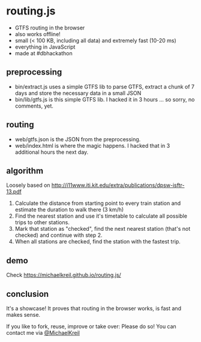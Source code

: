 # routing.js
- GTFS routing in the browser
- also works offline!
- small (< 100 KB, including all data) and extremely fast (10-20 ms)
- everything in JavaScript
- made at #dbhackathon

## preprocessing
- bin/extract.js uses a simple GTFS lib to parse GTFS, extract a chunk of 7 days and store the necessary data in a small JSON
- bin/lib/gtfs.js is this simple GTFS lib. I hacked it in 3 hours ... so sorry, no comments, yet.

## routing
- web/gtfs.json is the JSON from the preprocessing.
- web/index.html is where the magic happens. I hacked that in 3 additional hours the next day.

## algorithm
Loosely based on <http://i11www.iti.kit.edu/extra/publications/dpsw-isftr-13.pdf>
1. Calculate the distance from starting point to every train station and estimate the duration to walk there (3 km/h)
2. Find the nearest station and use it's timetable to calculate all possible trips to other stations.
3. Mark that station as "checked", find the next nearest station (that's not checked) and continue with step 2.
4. When all stations are checked, find the station with the fastest trip.

## demo
Check <https://michaelkreil.github.io/routing.js/>

## conclusion
It's a showcase! It proves that routing in the browser works, is fast and makes sense.

If you like to fork, reuse, improve or take over: Please do so! You can contact me via [@MichaelKreil](https://twitter.com/michaelkreil/)
